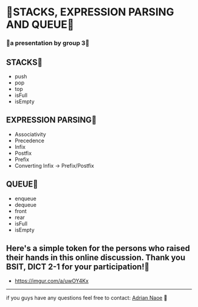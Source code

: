 # 👋STACKS, EXPRESSION PARSING AND QUEUE👋
### 🌟a presentation by group 3🌟


## STACKS🌟
- push
- pop
- top
- isFull
- isEmpty


## EXPRESSION PARSING🌟
 - Associativity
 - Precedence
 - Infix
 - Postfix
 - Prefix
 - Converting Infix -> Prefix/Postfix


## QUEUE🌟
- enqueue
- dequeue
- front
- rear
- isFull
- isEmpty

## Here's a simple token for the persons who raised their hands in this online discussion. Thank you BSIT, DICT 2-1 for your participation!🌟
- https://imgur.com/a/uwOY4Kx
---

if you guys have any questions feel free to contact:
[Adrian Naoe](https://www.facebook.com/tyla.naoe.24) 🌟

